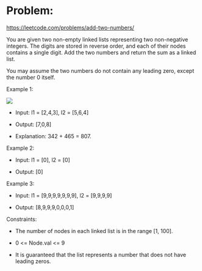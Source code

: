 # Problem:

https://leetcode.com/problems/add-two-numbers/

You are given two non-empty linked lists representing two non-negative integers. The digits are stored in reverse order, and each of their nodes contains a single digit. Add the two numbers and return the sum as a linked list.

You may assume the two numbers do not contain any leading zero, except the number 0 itself.

 

Example 1:

![](https://assets.leetcode.com/uploads/2020/10/02/addtwonumber1.jpg)

- Input: l1 = [2,4,3], l2 = [5,6,4]

- Output: [7,0,8]

- Explanation: 342 + 465 = 807.


Example 2:

- Input: l1 = [0], l2 = [0]

- Output: [0]


Example 3:

- Input: l1 = [9,9,9,9,9,9,9], l2 = [9,9,9,9]

- Output: [8,9,9,9,0,0,0,1]
 

Constraints:

- The number of nodes in each linked list is in the range [1, 100].

- 0 <= Node.val <= 9

- It is guaranteed that the list represents a number that does not have leading zeros.
